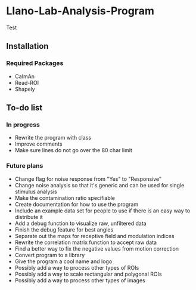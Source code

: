 # Llano-Lab-Analysis-Program

Test


## Installation
### Required Packages
* CaImAn
* Read-ROI
* Shapely

## To-do list
### In progress
* Rewrite the program with class
* Improve comments
* Make sure lines do not go over the 80 char limit
### Future plans
* Change flag for noise response from "Yes" to "Responsive"
* Change noise analysis so that it's generic and can be used for single stimulus analysis
* Make the contamination ratio specifiable
* Create documentation for how to use the program
* Include an example data set for people to use if there is an easy way to distribute it
* Add a debug function to visualize raw, unfiltered data
* Finish the debug feature for best angles
* Separate out the maps for receptive field and modulation indices
* Rewrite the correlation matrix function to accept raw data
* Find a better way to fix the negative values from motion correction
* Convert program to a library
* Give the program a cool name and logo
* Possibly add a way to process other types of ROIs
* Possibly add a way to scale rectangular and polygonal ROIs
* Possibly add a way to process other types of images
